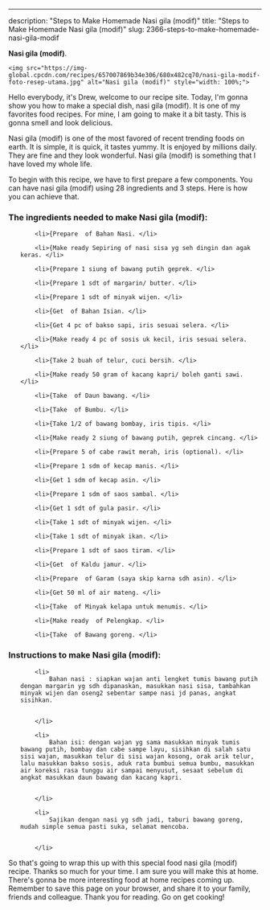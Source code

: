 ---
description: "Steps to Make Homemade Nasi gila (modif)"
title: "Steps to Make Homemade Nasi gila (modif)"
slug: 2366-steps-to-make-homemade-nasi-gila-modif

<p>
	<strong>Nasi gila (modif)</strong>. 
	
</p>
<p>
	
	<img src="https://img-global.cpcdn.com/recipes/657007869b34e306/680x482cq70/nasi-gila-modif-foto-resep-utama.jpg" alt="Nasi gila (modif)" style="width: 100%;">
	
	
</p>
<p>
	Hello everybody, it's Drew, welcome to our recipe site. Today, I'm gonna show you how to make a special dish, nasi gila (modif). It is one of my favorites food recipes. For mine, I am going to make it a bit tasty. This is gonna smell and look delicious.
</p>
	
<p>
	
</p>
<p>
	Nasi gila (modif) is one of the most favored of recent trending foods on earth. It is simple, it is quick, it tastes yummy. It is enjoyed by millions daily. They are fine and they look wonderful. Nasi gila (modif) is something that I have loved my whole life.
</p>

<p>
To begin with this recipe, we have to first prepare a few components. You can have nasi gila (modif) using 28 ingredients and 3 steps. Here is how you can achieve that.
</p>

<h3>The ingredients needed to make Nasi gila (modif):</h3>

<ol>
	
		<li>{Prepare  of Bahan Nasi. </li>
	
		<li>{Make ready Sepiring of nasi sisa yg seh dingin dan agak keras. </li>
	
		<li>{Prepare 1 siung of bawang putih geprek. </li>
	
		<li>{Prepare 1 sdt of margarin/ butter. </li>
	
		<li>{Prepare 1 sdt of minyak wijen. </li>
	
		<li>{Get  of Bahan Isian. </li>
	
		<li>{Get 4 pc of bakso sapi, iris sesuai selera. </li>
	
		<li>{Make ready 4 pc of sosis uk kecil, iris sesuai selera. </li>
	
		<li>{Take 2 buah of telur, cuci bersih. </li>
	
		<li>{Make ready 50 gram of kacang kapri/ boleh ganti sawi. </li>
	
		<li>{Take  of Daun bawang. </li>
	
		<li>{Take  of Bumbu. </li>
	
		<li>{Take 1/2 of bawang bombay, iris tipis. </li>
	
		<li>{Make ready 2 siung of bawang putih, geprek cincang. </li>
	
		<li>{Prepare 5 of cabe rawit merah, iris (optional). </li>
	
		<li>{Prepare 1 sdm of kecap manis. </li>
	
		<li>{Get 1 sdm of kecap asin. </li>
	
		<li>{Prepare 1 sdm of saos sambal. </li>
	
		<li>{Get 1 sdt of gula pasir. </li>
	
		<li>{Take 1 sdt of minyak wijen. </li>
	
		<li>{Take 1 sdt of minyak ikan. </li>
	
		<li>{Prepare 1 sdt of saos tiram. </li>
	
		<li>{Get  of Kaldu jamur. </li>
	
		<li>{Prepare  of Garam (saya skip karna sdh asin). </li>
	
		<li>{Get 50 ml of air mateng. </li>
	
		<li>{Take  of Minyak kelapa untuk menumis. </li>
	
		<li>{Make ready  of Pelengkap. </li>
	
		<li>{Take  of Bawang goreng. </li>
	
</ol>
<p>
	
</p>

<h3>Instructions to make Nasi gila (modif):</h3>

<ol>
	
		<li>
			Bahan nasi : siapkan wajan anti lengket tumis bawang putih dengan margarin yg sdh dipanaskan, masukkan nasi sisa, tambahkan minyak wijen dan oseng2 sebentar sampe nasi jd panas, angkat sisihkan.
			
			
		</li>
	
		<li>
			Bahan isi: dengan wajan yg sama masukkan minyak tumis bawang putih, bombay dan cabe sampe layu, sisihkan di salah satu sisi wajan, masukkan telur di sisi wajan kosong, orak arik telur, lalu masukkan bakso sosis, aduk rata bumbui semua bumbu, masukkan air koreksi rasa tunggu air sampai menyusut, sesaat sebelum di angkat masukkan daun bawang dan kacang kapri.
			
			
		</li>
	
		<li>
			Sajikan dengan nasi yg sdh jadi, taburi bawang goreng, mudah simple semua pasti suka, selamat mencoba.
			
			
		</li>
	
</ol>

<p>
	
</p>

<p>
	So that's going to wrap this up with this special food nasi gila (modif) recipe. Thanks so much for your time. I am sure you will make this at home. There's gonna be more interesting food at home recipes coming up. Remember to save this page on your browser, and share it to your family, friends and colleague. Thank you for reading. Go on get cooking!
</p>
